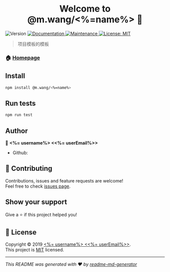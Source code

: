 <h1 align="center">Welcome to @m.wang/<%=name%> 👋</h1>
<p>
  <img alt="Version" src="https://img.shields.io/badge/version-0.0.1-blue.svg?cacheSeconds=2592000" />
  <a href="https://github.com/m-templates/<%=name%>#readme">
    <img alt="Documentation" src="https://img.shields.io/badge/documentation-yes-brightgreen.svg" target="_blank" />
  </a>
  <a href="https://github.com/m-templates/<%=name%>/graphs/commit-activity">
    <img alt="Maintenance" src="https://img.shields.io/badge/Maintained%3F-yes-green.svg" target="_blank" />
  </a>
  <a href="https://github.com/m-templates/<%=name%>/blob/master/LICENSE">
    <img alt="License: MIT" src="https://img.shields.io/badge/License-MIT-yellow.svg" target="_blank" />
  </a>
</p>

> 项目模板的模板

### 🏠 [Homepage](https://github.com/m-templates/<%=name%>#readme)

## Install

```sh
npm install @m.wang/<%=name%>
```

## Run tests

```sh
npm run test
```

## Author

👤 **<%= username%> <<%= userEmail%>>**

- Github:

## 🤝 Contributing

Contributions, issues and feature requests are welcome!<br />Feel free to check [issues page](https://github.com/m-templates/<%=name%>/issues).

## Show your support

Give a ⭐️ if this project helped you!

## 📝 License

Copyright © 2019 [<%= username%> <<%= userEmail%>>](https://github.com/m-templates).<br />
This project is [MIT](https://github.com/m-templates/<%=name%>/blob/master/LICENSE) licensed.

---

_This README was generated with ❤️ by [readme-md-generator](https://github.com/kefranabg/readme-md-generator)_
